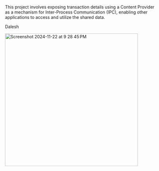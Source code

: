 This project involves exposing transaction details using a Content Provider as a mechanism for Inter-Process Communication (IPC), enabling other applications to access and utilize the shared data.

Dalesh

<img width="438" alt="Screenshot 2024-11-22 at 9 28 45 PM" src="https://github.com/user-attachments/assets/5821467d-b4ba-4cc3-9008-ed6664562c51">
